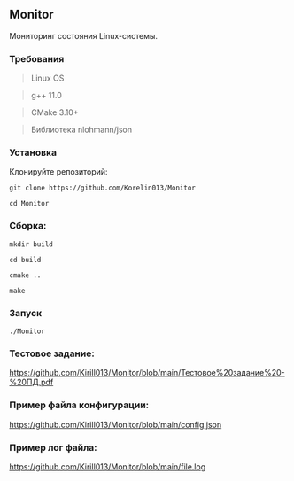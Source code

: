 ## Monitor
  Мониторинг состояния Linux-системы.
  
### Требования
  > Linux OS
  
  > g++ 11.0
  
  > CMake 3.10+
  
  > Библиотека nlohmann/json

### Установка
  Клонируйте репозиторий:
  ```
  git clone https://github.com/Korelin013/Monitor

  cd Monitor
  ```
### Сборка:
  ```
  mkdir build
  
  cd build
  
  cmake ..
  
  make
  ```
### Запуск
  ```
  ./Monitor
  ```
### Тестовое задание: 
https://github.com/Kirill013/Monitor/blob/main/Тестовое%20задание%20-%20ПД.pdf

### Пример файла конфигурации:
https://github.com/Kirill013/Monitor/blob/main/config.json

### Пример лог файла:
https://github.com/Kirill013/Monitor/blob/main/file.log

